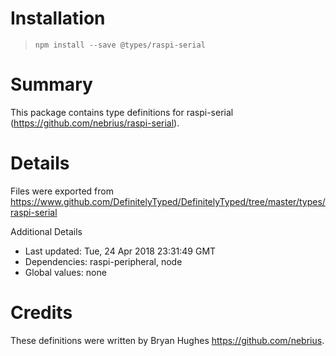 # Installation
> `npm install --save @types/raspi-serial`

# Summary
This package contains type definitions for raspi-serial (https://github.com/nebrius/raspi-serial).

# Details
Files were exported from https://www.github.com/DefinitelyTyped/DefinitelyTyped/tree/master/types/raspi-serial

Additional Details
 * Last updated: Tue, 24 Apr 2018 23:31:49 GMT
 * Dependencies: raspi-peripheral, node
 * Global values: none

# Credits
These definitions were written by Bryan Hughes <https://github.com/nebrius>.
